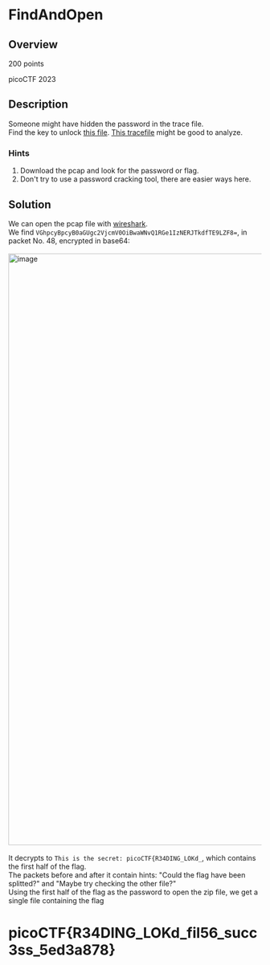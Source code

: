 # FindAndOpen
## Overview
200 points

picoCTF 2023
## Description
Someone might have hidden the password in the trace file.
<br>
Find the key to unlock [this file](https://artifacts.picoctf.net/c/496/flag.zip). [This tracefile](https://artifacts.picoctf.net/c/496/dump.pcap) might be good to analyze.
### Hints
<ol>
  <li>Download the pcap and look for the password or flag.
</li>
  <li>Don't try to use a password cracking tool, there are easier ways here.
</li>
</ol>

## Solution
We can open the pcap file with [wireshark](https://www.wireshark.org/download.html).
<br>
We find `VGhpcyBpcyB0aGUgc2VjcmV0OiBwaWNvQ1RGe1IzNERJTkdfTE9LZF8=`, in packet No. 48, encrypted in base64:
<br><br>
<img width="1179" alt="image" src="https://github.com/xoxo-ily/ctfWriteups/assets/68173773/d5056307-b0c9-48bd-87e8-edddda827cd2">
<br><br>
It decrypts to `This is the secret: picoCTF{R34DING_LOKd_`, which contains the first half of the flag. 
<br>
The packets before and after it contain hints: "Could the flag have been splitted?" and "Maybe try checking the other file?"
<br>
Using the first half of the flag as the password to open the zip file, we get a single file containing the flag
# picoCTF{R34DING_LOKd_fil56_succ3ss_5ed3a878}
